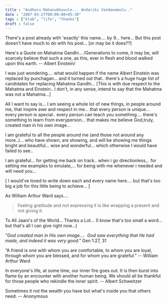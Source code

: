 ```yaml
---
title : "Andharu Mahanubhavule... Andariki Vandanamulu.."
date : "2007-03-27T00:00:00+05:30"
tags : ["blab", "life", "thanks"]
draft : false
---
```


There's a post already with 'exactly' this name.... by 9... here...
But this post doesn't have much to do with his post... [or may be it does??]

Here's a Quote on Mahatma Gandhi...
/Generations to come, it may be, will scarcely believe that such a
one, as this, ever in flesh and blood walked upon this earth. --
Albert Einstein/

I was just wondering.... what would happen if the name Albert
Einstein was replaced by punchagan... and it turned out
that.. there's a huge huge list of candidates for replacing
Mahatma Gandhi... [This is with due respect to the Mahatma and
Einstein.. I don't, in any sense, intend to say that the Mahatma
was not a Mahatma...]

All I want to say is... I am seeing a whole lot of new things, in
people around me, that inspire awe and respect in me... that every
person is unique... every person is special.. every person can
teach you something.... there's something to learn from
everyperson... that makes me believe God,truly, created man in his
own image...

I am grateful to all the people around me (and those not around
any more..)... who have shown, are showing, and will be showing me
things bright and beautiful... wise and wonderful... which
otherwise I would have failed to see..

I am grateful... for getting me back on track.. when i go
directionless,.. for setting me examples to emulate,... for being
with me whenever i needed and will need you...

[ I would've loved to write down each and every name here.... but
that's too big a job for this little being to achieve... ]

As William Arthur Ward says....

> Feeling gratitude and not expressing it is like wrapping a present
> and not giving it.

To All Jaani's of the World... Thanks a Lot... (I know that's too
small a word... but that's all I can give right now...)

_"God created man in His own image.... ﻿ God saw everything that He
had made, and indeed it was very good."_ Gen 1:27, 31

“A friend is one with whom you are comfortable, to whom you are
loyal, through whom you are blessed, and for whom you are
grateful.”  -- William Arthur Ward

In everyone's life, at some time, our inner fire goes out. It is
then burst into flame by an encounter with another human being. We
should all be thankful for those people who rekindle the inner
spirit.  -- Albert Schweitzer

Sometimes it not the wealth you have but what's inside you that
others need.  -- Anonymous
